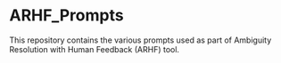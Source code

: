 # ARHF_Prompts
This repository contains the various prompts used as part of Ambiguity Resolution with Human Feedback (ARHF) tool.
